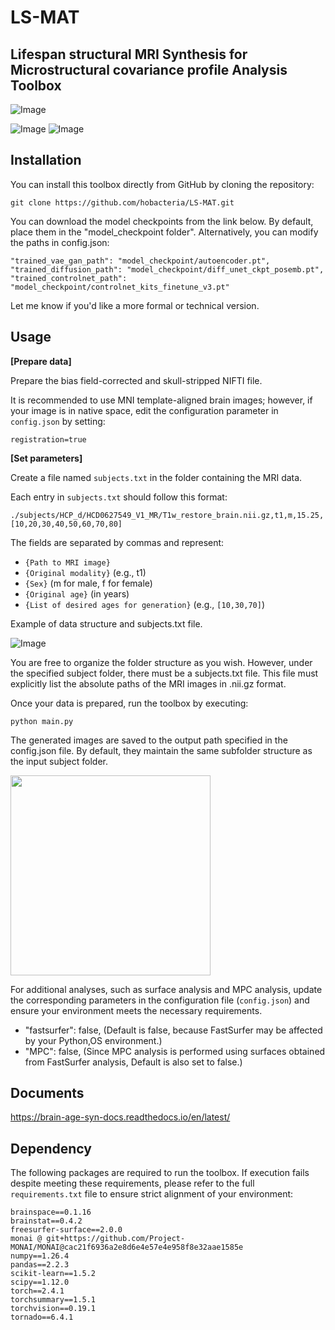 # LS-MAT

## Lifespan structural MRI Synthesis for Microstructural covariance profile Analysis Toolbox

![Image](https://github.com/user-attachments/assets/673b9a29-53c8-40f5-b63e-122c74db7207)



![Image](https://github.com/user-attachments/assets/41ebacab-60f2-4b02-92f7-5b4c818ebabd)
![Image](https://github.com/user-attachments/assets/e6772f6e-a776-4a3f-afff-d4f079fef383)


## Installation

You can install this toolbox directly from GitHub by cloning the repository:

```
git clone https://github.com/hobacteria/LS-MAT.git
```

You can download the model checkpoints from the link below.
By default, place them in the "model_checkpoint folder".
Alternatively, you can modify the paths in config.json:

```
"trained_vae_gan_path": "model_checkpoint/autoencoder.pt",
"trained_diffusion_path": "model_checkpoint/diff_unet_ckpt_posemb.pt",
"trained_controlnet_path": "model_checkpoint/controlnet_kits_finetune_v3.pt"
```
Let me know if you'd like a more formal or technical version.

## Usage

**[Prepare data]**

Prepare the bias field-corrected and skull-stripped NIFTI file.

It is recommended to use MNI template-aligned brain images; however, if your image is in native space, edit the configuration parameter in `config.json` by setting:

```
registration=true
```

**[Set parameters]**

Create a file named `subjects.txt` in the folder containing the MRI data.

Each entry in `subjects.txt` should follow this format:

```
./subjects/HCP_d/HCD0627549_V1_MR/T1w_restore_brain.nii.gz,t1,m,15.25,[10,20,30,40,50,60,70,80]
```

The fields are separated by commas and represent:

* `{Path to MRI image}`
* `{Original modality}` (e.g., t1)
* `{Sex}` (m for male, f for female)
* `{Original age}` (in years)
* `{List of desired ages for generation}` (e.g., `[10,30,70]`)

Example of data structure and subjects.txt file.

![Image](https://github.com/user-attachments/assets/28741406-72e1-4075-978d-7ecd712cf24f)

You are free to organize the folder structure as you wish.
However, under the specified subject folder, there must be a subjects.txt file.
This file must explicitly list the absolute paths of the MRI images in .nii.gz format.


Once your data is prepared, run the toolbox by executing:

```
python main.py
```

The generated images are saved to the output path specified in the config.json file.
By default, they maintain the same subfolder structure as the input subject folder.

<img src="https://github.com/user-attachments/assets/f11e9ef3-31d9-4c58-8e5c-1920a7a2f56c" width="320" />

For additional analyses, such as surface analysis and MPC analysis, update the corresponding parameters in the configuration file (`config.json`) and ensure your environment meets the necessary requirements.

 * "fastsurfer": false, (Default is false, because FastSurfer may be affected by your Python,OS environment.)
 * "MPC": false, (Since MPC analysis is performed using surfaces obtained from FastSurfer analysis, Default is also set to false.)


## Documents

https://brain-age-syn-docs.readthedocs.io/en/latest/

## Dependency
The following packages are required to run the toolbox. If execution fails despite meeting these requirements, please refer to the full `requirements.txt` file to ensure strict alignment of your environment:

```
brainspace==0.1.16
brainstat==0.4.2
freesurfer-surface==2.0.0
monai @ git+https://github.com/Project-MONAI/MONAI@cac21f6936a2e8d6e4e57e4e958f8e32aae1585e
numpy==1.26.4
pandas==2.2.3
scikit-learn==1.5.2
scipy==1.12.0
torch==2.4.1
torchsummary==1.5.1
torchvision==0.19.1
tornado==6.4.1
```

